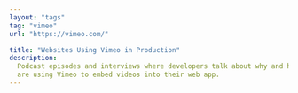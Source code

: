 ```yaml
---
layout: "tags"
tag: "vimeo"
url: "https://vimeo.com/"

title: "Websites Using Vimeo in Production"
description:
  Podcast episodes and interviews where developers talk about why and how they
  are using Vimeo to embed videos into their web app.
---
```


